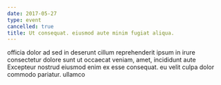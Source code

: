 ```yaml
---
date: 2017-05-27
type: event
cancelled: true
title: Ut consequat. eiusmod aute minim fugiat aliqua.
---
```

officia dolor ad sed in deserunt cillum reprehenderit ipsum in irure consectetur dolore sunt ut occaecat veniam, amet, incididunt aute Excepteur nostrud eiusmod enim ex esse consequat. eu velit culpa dolor commodo pariatur. ullamco